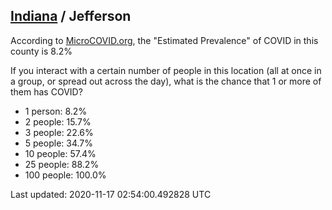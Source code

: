 
## [Indiana](/united-states/indiana) / Jefferson

According to [MicroCOVID.org](http://microcovid.org),
the "Estimated Prevalence" of COVID in this county is 8.2%

If you interact with a certain number of people in this location
(all at once in a group, or spread out across the day), what is the chance that
1 or more of them has COVID?

- 1 person: 8.2%
- 2 people: 15.7%
- 3 people: 22.6%
- 5 people: 34.7%
- 10 people: 57.4%
- 25 people: 88.2%
- 100 people: 100.0%

Last updated: 2020-11-17 02:54:00.492828 UTC
